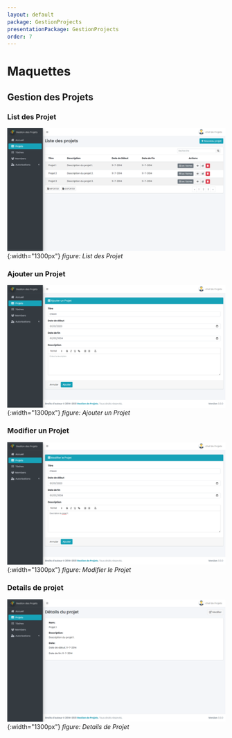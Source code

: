 ```yaml
---
layout: default
package: GestionProjects
presentationPackage: GestionProjects
order: 7
---
```

 <!-- new slide -->
# Maquettes
 <!-- new slide -->
## Gestion des Projets

### List des Projet

![index](./images/list_des_projets.png){:width="1300px"}
_figure: List des Projet_

<!-- new slide -->


### Ajouter un Projet

![index](./images/ajouter_un_projet.png){:width="1300px"}
_figure: Ajouter un Projet_

<!-- new slide -->


### Modifier un Projet

![index](./images/modifier_le_projet.png){:width="1300px"}
_figure: Modifier le Projet_

<!-- new slide -->


### Details de projet

![index](./images/details_de_projet.png){:width="1300px"}
_figure: Details de Projet_
<!-- new slide -->
